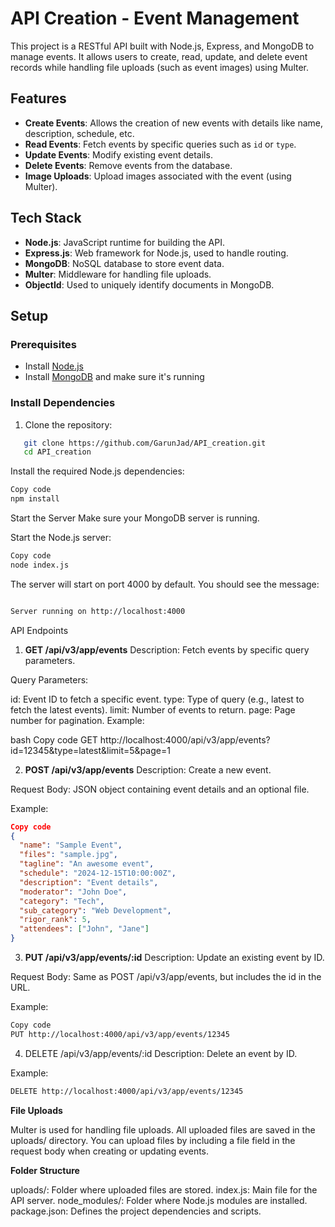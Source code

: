 # API Creation - Event Management

This project is a RESTful API built with Node.js, Express, and MongoDB to manage events. It allows users to create, read, update, and delete event records while handling file uploads (such as event images) using Multer.

## Features

- **Create Events**: Allows the creation of new events with details like name, description, schedule, etc.
- **Read Events**: Fetch events by specific queries such as `id` or `type`.
- **Update Events**: Modify existing event details.
- **Delete Events**: Remove events from the database.
- **Image Uploads**: Upload images associated with the event (using Multer).

## Tech Stack

- **Node.js**: JavaScript runtime for building the API.
- **Express.js**: Web framework for Node.js, used to handle routing.
- **MongoDB**: NoSQL database to store event data.
- **Multer**: Middleware for handling file uploads.
- **ObjectId**: Used to uniquely identify documents in MongoDB.

## Setup

### Prerequisites

- Install [Node.js](https://nodejs.org/)
- Install [MongoDB](https://www.mongodb.com/try/download/community) and make sure it's running

### Install Dependencies

1. Clone the repository:

```bash
   git clone https://github.com/GarunJad/API_creation.git
   cd API_creation
```

Install the required Node.js dependencies:

```bash
Copy code
npm install
```
Start the Server
Make sure your MongoDB server is running.

Start the Node.js server:

```bash
Copy code
node index.js
```
The server will start on port 4000 by default. You should see the message:

```bash

Server running on http://localhost:4000
```
API Endpoints
1. **GET /api/v3/app/events**
Description: Fetch events by specific query parameters.

Query Parameters:

id: Event ID to fetch a specific event.
type: Type of query (e.g., latest to fetch the latest events).
limit: Number of events to return.
page: Page number for pagination.
Example:

bash
Copy code
GET http://localhost:4000/api/v3/app/events?id=12345&type=latest&limit=5&page=1

2. **POST /api/v3/app/events**
Description: Create a new event.

Request Body: JSON object containing event details and an optional file.

Example:

```json
Copy code
{
  "name": "Sample Event",
  "files": "sample.jpg",
  "tagline": "An awesome event",
  "schedule": "2024-12-15T10:00:00Z",
  "description": "Event details",
  "moderator": "John Doe",
  "category": "Tech",
  "sub_category": "Web Development",
  "rigor_rank": 5,
  "attendees": ["John", "Jane"]
}
```
3. **PUT /api/v3/app/events/:id**
Description: Update an existing event by ID.

Request Body: Same as POST /api/v3/app/events, but includes the id in the URL.

Example:

```bash
Copy code
PUT http://localhost:4000/api/v3/app/events/12345
```
4. DELETE /api/v3/app/events/:id
Description: Delete an event by ID.

Example:

```bash
DELETE http://localhost:4000/api/v3/app/events/12345
```

**File Uploads**

Multer is used for handling file uploads. All uploaded files are saved in the uploads/ directory. You can upload files by including a file field in the request body when creating or updating events.

**Folder Structure**

uploads/: Folder where uploaded files are stored.
index.js: Main file for the API server.
node_modules/: Folder where Node.js modules are installed.
package.json: Defines the project dependencies and scripts.
